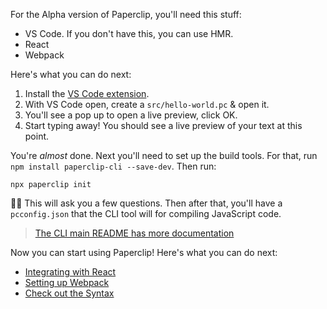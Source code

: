 

For the Alpha version of Paperclip, you'll need this stuff:

- VS Code. If you don't have this, you can use HMR. 
- React
- Webpack

Here's what you can do next:

1. Install the [VS Code extension](https://marketplace.visualstudio.com/items?itemName=crcn.tandemcode).
1. With VS Code open, create a `src/hello-world.pc` & open it.
1. You'll see a pop up to open a live preview, click OK.
1. Start typing away! You should see a live preview of your text at this point.


You're _almost_ done. Next you'll need to set up the build tools. For that, run `npm install paperclip-cli --save-dev`. Then run:

```
npx paperclip init
```

☝🏻 This will ask you a few questions. Then after that, you'll have a `pcconfig.json` that the CLI tool will for compiling JavaScript code. 

> [The CLI main README has more documentation](../../packages/paperclip-cli)

Now you can start using Paperclip! Here's what you can do next:

<!-- - Check out the tutorials -->
- [Integrating with React](../../packages/paperclip-compiler-react)
- [Setting up Webpack](../../packages/paperclip-loader)
- [Check out the Syntax](../Syntax)
